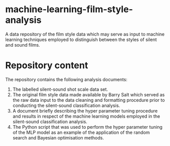# machine-learning-film-style-analysis
A data repository of the film style data which may serve as input to machine learning techniques employed to distinguish between the styles of silent and sound films.

# Repository content

The repository contains the following analysis documents:

1. The labelled silent-sound shot scale data set.
2. The original film style data made available by Barry Salt which served as the raw data input to the data cleaning and formatting procedure prior to conducting the silent-sound classification analysis.
3. A document briefly describing the hyper parameter tuning procedure and results in respect of the machine learning models employed in the silent-sound classification analysis.
4. The Python script that was used to perform the hyper parameter tuning of the MLP model as an example of the application of the random search and Bayesian optimisation methods.

